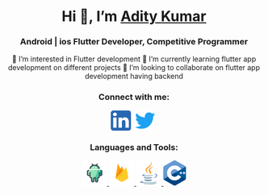 <h1 align="center">Hi 👋,  I’m <a href="https://github.com/addiraw">Adity Kumar</a> </h1>
<h3 align="center">Android | ios Flutter Developer, Competitive Programmer</h3>

<!-- <p align="left"> <img src="https://komarev.com/ghpvc/?username=acash512&label=Profile%20views&color=0e75b6&style=flat" alt="acash512" /> </p> -->
 <div align="center">
<!-- - 👋 Hi, I’m <a href="https://github.com/addiraw">Adity Kumar</a>  -->
<!--  <ul style="list-style-type:square"> -->
  👀 I’m interested in Flutter development
    🌱 I’m currently learning flutter app development on different projects
  💞️ I’m looking to collaborate on flutter app development having backend



<!--  </ul> -->
 <h3>Connect with me:</h3>

<p>
<a href="https://www.linkedin.com/in/addiraw/" target="_blank"><img align="center" src="pics/linkedin_icon.png" alt="@" height="40" width="40" /></a>&nbsp;
 <a href="https://twitter.com/Addiraw" target="_blank"><img align="center" src="pics/twitter_icon.png" alt="@" height="40" width="40" /></a>&nbsp;
<!-- <a href="#" target="_blank"><img align="center" src="pics/instagram_icon.png" alt="@" height="40" width="40" /></a> -->
</p>

<h3>Languages and Tools:</h3>

<p> 
<a href="https://developer.android.com" target="_blank"> <img src="pics/android_icon.png" alt="Android" width="50" height="50"/> </a> 
<a href="https://firebase.google.com" target="_blank"> <img src="pics/firebase_icon.png" alt="Firebase" width="50" height="50"/> </a> 
<a href="https://www.java.com" target="_blank"> <img src="pics/java_icon.png" alt="Java" width="50" height="50"/> </a> 
<a href="https://www.w3schools.com/cpp/" target="_blank"> <img src="pics/cplusplus_icon.png" alt="C++" width="45" height="50"/> </a> 
</p>
</div>
<!---
addiraws/addiraws is a ✨ special ✨ repository because its `README.md` (this file) appears on your GitHub profile.
You can click the Preview link to take a look at your changes.
--->
